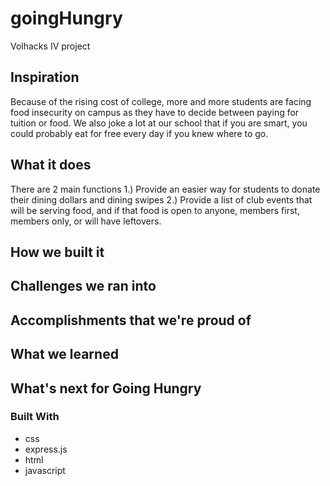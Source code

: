 # goingHungry
Volhacks IV project


## Inspiration
Because of the rising cost of college, more and more students are facing food insecurity on campus as they have to decide between paying for tuition or food. We also joke a lot at our school that if you are smart, you could probably eat for free every day if you knew where to go.

## What it does
There are 2 main functions 1.) Provide an easier way for students to donate their dining dollars and dining swipes 2.) Provide a list of club events that will be serving food, and if that food is open to anyone, members first, members only, or will have leftovers.

## How we built it
## Challenges we ran into
## Accomplishments that we're proud of
## What we learned
## What's next for Going Hungry
### Built With
* css
* express.js
* html
* javascript
